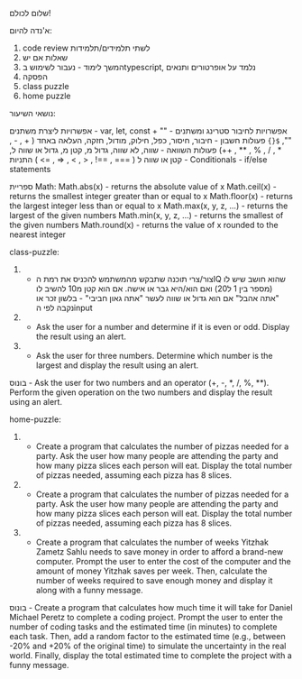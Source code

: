 שלום לכולם!

א'נדה להיום:
1. code review לשתי תלמידים/תלמידות
2. שאלות אם יש
3. המשך לימוד - נעבור לשימוש בtypescript, נלמד על אופרטורים ותנאים
4. הפסקה
5. class puzzle
6. home puzzle

נושאי השיעור:

אפשרויות ליצרת משתנים - var, let, const
אפשרויות לחיבור סטרינג ומשתנים - "" + "", `${}`
פעולות חשבון - חיבור, חיסור, כפל, חילוק, מודול, חזקה, העלאה באחד ( + , - , * , / , % , ** , ++)
פעולות השוואה -  שווה, לא שווה, גדול מ, קטן מ, גדול או שווה ל, קטן או שווה ל ( === , ==! , < , > , =< , => )
התניות - Conditionals - if/else statements

ספריית Math:
Math.abs(x) - returns the absolute value of x
Math.ceil(x) - returns the smallest integer greater than or equal to x
Math.floor(x) - returns the largest integer less than or equal to x
Math.max(x, y, z, ...) - returns the largest of the given numbers
Math.min(x, y, z, ...) - returns the smallest of the given numbers
Math.round(x) - returns the value of x rounded to the nearest integer


class-puzzle:

1. - צור/צרי תוכנה שתבקש מהמשתמש להכניס את רמת הIQ שהוא חושב שיש לו (מספר בין 1 ל20) ואם הוא/היא גבר או אישה. אם הוא קטן מ10 להשיב לו "אתה אהבל" אם הוא גדול או שווה לעשר "אתה גאון חביבי" - בלשון זכר או נקבה לפי הinput

2. - Ask the user for a number and determine if it is even or odd. Display the result using an alert.

3. - Ask the user for three numbers. Determine which number is the largest and display the result using an alert.

בונוס - Ask the user for two numbers and an operator (+, -, *, /, %, **). Perform the given operation on the two numbers and display the result using an alert.


home-puzzle:

1. - Create a program that calculates the number of pizzas needed for a party. Ask the user how many people are attending the party and how many pizza slices each person will eat. Display the total number of pizzas needed, assuming each pizza has 8 slices.

2. - Create a program that calculates the number of pizzas needed for a party. Ask the user how many people are attending the party and how many pizza slices each person will eat. Display the total number of pizzas needed, assuming each pizza has 8 slices.

3. - Create a program that calculates the number of weeks Yitzhak Zametz Sahlu needs to save money in order to afford a brand-new computer. Prompt the user to enter the cost of the computer and the amount of money Yitzhak saves per week. Then, calculate the number of weeks required to save enough money and display it along with a funny message.

בונוס - Create a program that calculates how much time it will take for Daniel Michael Peretz to complete a coding project. Prompt the user to enter the number of coding tasks and the estimated time (in minutes) to complete each task. Then, add a random factor to the estimated time (e.g., between -20% and +20% of the original time) to simulate the uncertainty in the real world. Finally, display the total estimated time to complete the project with a funny message.